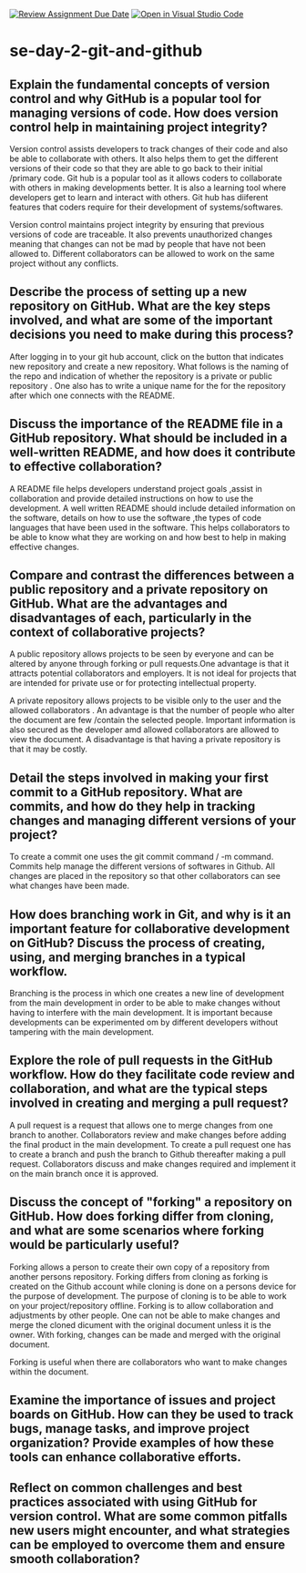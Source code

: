 [![Review Assignment Due Date](https://classroom.github.com/assets/deadline-readme-button-22041afd0340ce965d47ae6ef1cefeee28c7c493a6346c4f15d667ab976d596c.svg)](https://classroom.github.com/a/8wgCKhpZ)
[![Open in Visual Studio Code](https://classroom.github.com/assets/open-in-vscode-2e0aaae1b6195c2367325f4f02e2d04e9abb55f0b24a779b69b11b9e10269abc.svg)](https://classroom.github.com/online_ide?assignment_repo_id=18660106&assignment_repo_type=AssignmentRepo)
# se-day-2-git-and-github
## Explain the fundamental concepts of version control and why GitHub is a popular tool for managing versions of code. How does version control help in maintaining project integrity?

Version control assists developers to track changes of their code and also be able to collaborate with others. It also helps them to get the different versions of their code so that they are able to go back to their initial /primary code. Git hub is a popular tool as it allows coders to collaborate with others in making developments better. It is also a learning tool where developers get to learn and interact with others. Git hub has diiferent features that coders require for their development of systems/softwares.

Version control maintains project integrity by ensuring that previous versions of code are  traceable. It also prevents unauthorized changes meaning that changes can not be mad by people that have not been allowed to. Different collaborators can be allowed to work on the same project without any conflicts.

## Describe the process of setting up a new repository on GitHub. What are the key steps involved, and what are some of the important decisions you need to make during this process?

After logging in to your git hub account, click on the button that indicates new repository and create a new repository. What follows is the naming of the repo and indication of whether the repository is a private or public repository . One also has to write a unique name for the for the repository after which one connects with the README. 

## Discuss the importance of the README file in a GitHub repository. What should be included in a well-written README, and how does it contribute to effective collaboration?

A README file helps developers understand project goals ,assist in collaboration and provide detailed instructions on how to use the development.
A well written README should include detailed information on the software, details on how to use the software ,the types of code languages that have been used in the software. This helps collaborators to be able to know what they are working on and how best to help in making effective changes.

## Compare and contrast the differences between a public repository and a private repository on GitHub. What are the advantages and disadvantages of each, particularly in the context of collaborative projects?

A public repository allows projects to be seen by everyone and can be altered by anyone through forking or pull requests.One advantage is that it attracts potential collaborators and employers. It is not ideal for projects that are intended for private use or for protecting intellectual property.

A private repository allows projects to be visible only to the user and the allowed collaborators . An advantage is that the number of people who alter the document are few /contain the selected people. Important information is also secured as the developer amd allowed collaborators are allowed to view the document. 
A disadvantage is that having a private repository is that it may be costly.


## Detail the steps involved in making your first commit to a GitHub repository. What are commits, and how do they help in tracking changes and managing different versions of your project?
To create a commit one uses the git commit command / -m command. Commits help manage the different versions of softwares in Github. All changes are placed in the repository so that other collaborators can see what changes have been made.

## How does branching work in Git, and why is it an important feature for collaborative development on GitHub? Discuss the process of creating, using, and merging branches in a typical workflow.
Branching is the process in which one creates a new line of development from the main development in order to be able to make changes without having to interfere with the main development. It is important because developments can be experimented om by different developers without tampering with the main development.

## Explore the role of pull requests in the GitHub workflow. How do they facilitate code review and collaboration, and what are the typical steps involved in creating and merging a pull request?

A pull request is a request that allows one to merge changes from one branch to another. Collaborators review and make changes before adding the final product in the main development. To create a pull request one has to create a branch and push the branch to Github thereafter making a pull request. Collaborators discuss and make changes required and implement it on the main branch once it is approved.
## Discuss the concept of "forking" a repository on GitHub. How does forking differ from cloning, and what are some scenarios where forking would be particularly useful?

Forking allows a person to create their own copy of a repository from another persons repository.
Forking differs from cloning as forking is created on the Github account while cloning is done on a persons device for the purpose of development.
The purpose of cloning is to be able to work on your project/repository offline. Forking is to allow collaboration and adjustments by other people. One can not be able to make changes and merge the cloned dicument with the original document unless it is the owner. With forking, changes can be made and merged with the original document.

Forking is useful when there are collaborators who want to make changes within the document.

## Examine the importance of issues and project boards on GitHub. How can they be used to track bugs, manage tasks, and improve project organization? Provide examples of how these tools can enhance collaborative efforts.

## Reflect on common challenges and best practices associated with using GitHub for version control. What are some common pitfalls new users might encounter, and what strategies can be employed to overcome them and ensure smooth collaboration?

